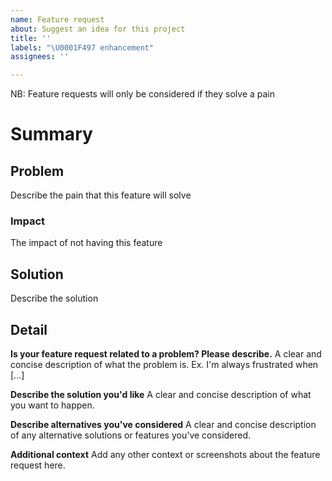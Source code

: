 ```yaml
---
name: Feature request
about: Suggest an idea for this project
title: ''
labels: "\U0001F497 enhancement"
assignees: ''

---
```


NB: Feature requests will only be considered if they solve a pain

<!-- markdownlint-disable MD025 -->
# Summary
<!-- markdownlint-enable MD025 -->

## Problem

Describe the pain that this feature will solve

### Impact

The impact of not having this feature

## Solution

Describe the solution

## Detail

**Is your feature request related to a problem? Please describe.**
A clear and concise description of what the problem is. Ex. I'm always frustrated when [...]

**Describe the solution you'd like**
A clear and concise description of what you want to happen.

**Describe alternatives you've considered**
A clear and concise description of any alternative solutions or features you've considered.

**Additional context**
Add any other context or screenshots about the feature request here.

